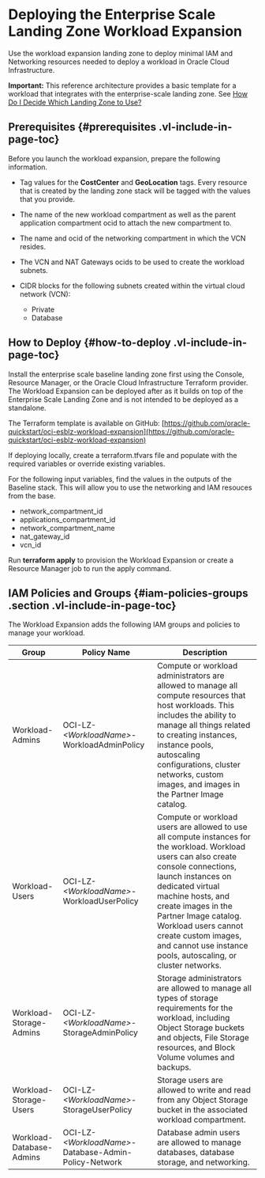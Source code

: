 # Deploying the Enterprise Scale Landing Zone Workload Expansion 

Use the workload expansion landing zone to deploy minimal IAM and Networking resources needed to deploy a workload in Oracle Cloud Infrastructure.

**Important:** This reference architecture provides a basic template for a workload that integrates with the enterprise-scale  landing zone. See [How Do I Decide Which Landing Zone to Use?](technology-implementation.md#how-do-i-choose)

## Prerequisites {#prerequisites .vl-include-in-page-toc}

Before you launch the workload expansion, prepare the following information.

-   Tag values for the **CostCenter** and **GeoLocation** tags. Every resource that is created by the landing zone stack will be tagged with the values that you provide.
-   The name of the new workload compartment as well as the parent application compartment ocid to attach the new compartment to.
-   The name and ocid of the networking compartment in which the VCN resides.
-   The VCN and NAT Gateways ocids to be used to create the workload subnets.
-   CIDR blocks for the following subnets created within the virtual cloud network (VCN):

    -   Private
    -   Database

## How to Deploy {#how-to-deploy .vl-include-in-page-toc}
Install the enterprise scale baseline landing zone first using the Console, Resource Manager, or the Oracle Cloud Infrastructure Terraform provider. The Workload Expansion can be deployed after as it builds on top of the Enterprise Scale Landing Zone and is not intended to be deployed as a standalone.

The Terraform template is available on GitHub: [https://github.com/oracle-quickstart/oci-esblz-workload-expansion](https://github.com/oracle-quickstart/oci-esblz-workload-expansion)

If deploying locally, create a terraform.tfvars file and populate with the required variables or override existing variables. 

For the following input variables, find the values in the outputs of the Baseline stack. This will allow you to use the networking and IAM resouces from the base.
   * network_compartment_id
   * applications_compartment_id
   * network_compartment_name
   * nat_gateway_id
   * vcn_id

Run **terraform apply** to provision the Workload Expansion or create a Resource Manager job to run the apply command. 


## IAM Policies and Groups {#iam-policies-groups .section .vl-include-in-page-toc}

The Workload Expansion adds the following IAM groups and policies to manage your workload.

<table>
  <thead>
    <tr>
      <th scope="col">Group</th>
      <th scope="col">Policy Name</th>
      <th scope="col">Description</th>
    </tr>
  </thead>
  <tbody>
    <tr>
      <td>Workload-Admins</td>
      <td>OCI-LZ-<var>&lt;WorkloadName&gt;</var>-WorkloadAdminPolicy</td>
      <td>Compute or workload administrators are allowed to manage all compute resources that host workloads. This includes the ability to manage all things related to creating instances, instance pools, autoscaling configurations, cluster networks, custom images, and images in the Partner Image catalog.</td>
    </tr>
    <tr>
      <td>Workload-Users</td>
      <td>OCI-LZ-<var>&lt;WorkloadName&gt;</var>-WorkloadUserPolicy</td>
      <td>Compute or workload users are allowed to use all compute instances for the workload. Workload users can also create console connections, launch instances on dedicated virtual machine hosts, and create images in the Partner Image catalog. Workload users cannot create custom images, and cannot use instance pools, autoscaling, or cluster networks.</td>
    </tr>
    <tr>
      <td>Workload-Storage-Admins</td>
      <td>OCI-LZ-<var>&lt;WorkloadName&gt;</var>-StorageAdminPolicy</td>
      <td>Storage administrators are allowed to manage all types of storage requirements for the workload, including Object Storage buckets and objects, File Storage resources, and Block Volume volumes and backups.</td>
    </tr>
    <tr>
      <td>Workload-Storage-Users</td>
      <td>OCI-LZ-<var>&lt;WorkloadName&gt;</var>-StorageUserPolicy</td>
      <td>Storage users are allowed to write and read from any Object Storage bucket in the associated workload compartment.</td>
    </tr>
    <tr>
      <td>Workload-Database-Admins</td>
      <td>OCI-LZ-<var>&lt;WorkloadName&gt;</var>-Database-Admin-Policy-Network</td>
      <td>Database admin users are allowed to manage databases, database storage, and networking.</td>
    </tr>
  </tbody>
</table>